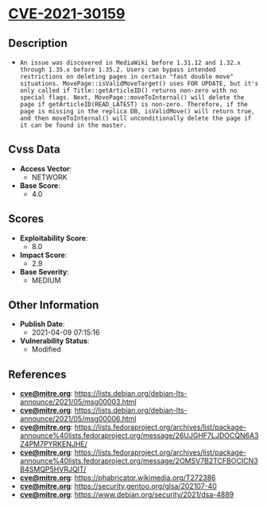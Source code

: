 
# [CVE-2021-30159](https://lists.debian.org/debian-lts-announce/2021/05/msg00003.html)

## Description

- `An issue was discovered in MediaWiki before 1.31.12 and 1.32.x through 1.35.x before 1.35.2. Users can bypass intended restrictions on deleting pages in certain "fast double move" situations. MovePage::isValidMoveTarget() uses FOR UPDATE, but it's only called if Title::getArticleID() returns non-zero with no special flags. Next, MovePage::moveToInternal() will delete the page if getArticleID(READ_LATEST) is non-zero. Therefore, if the page is missing in the replica DB, isValidMove() will return true, and then moveToInternal() will unconditionally delete the page if it can be found in the master.`

## Cvss Data

- **Access Vector**:
  - NETWORK
- **Base Score**:
  - 4.0

## Scores

- **Exploitability Score**:
  - 8.0
- **Impact Score**:
  - 2.9
- **Base Severity**:
  - MEDIUM

## Other Information

- **Publish Date**:
  - 2021-04-09 07:15:16
- **Vulnerability Status**:
  - Modified

## References

- **cve@mitre.org**: https://lists.debian.org/debian-lts-announce/2021/05/msg00003.html
- **cve@mitre.org**: https://lists.debian.org/debian-lts-announce/2021/05/msg00006.html
- **cve@mitre.org**: https://lists.fedoraproject.org/archives/list/package-announce%40lists.fedoraproject.org/message/26UJGHF7LJDOCQN6A3Z4PM7PYRKENJHE/
- **cve@mitre.org**: https://lists.fedoraproject.org/archives/list/package-announce%40lists.fedoraproject.org/message/2OMSV7B2TCFBOCICN3B4SMQP5HVRJQIT/
- **cve@mitre.org**: https://phabricator.wikimedia.org/T272386
- **cve@mitre.org**: https://security.gentoo.org/glsa/202107-40
- **cve@mitre.org**: https://www.debian.org/security/2021/dsa-4889
